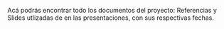 Acá podrás encontrar todo los documentos del proyecto: Referencias y Slides utlizadas de en las presentaciones, con sus respectivas fechas.

